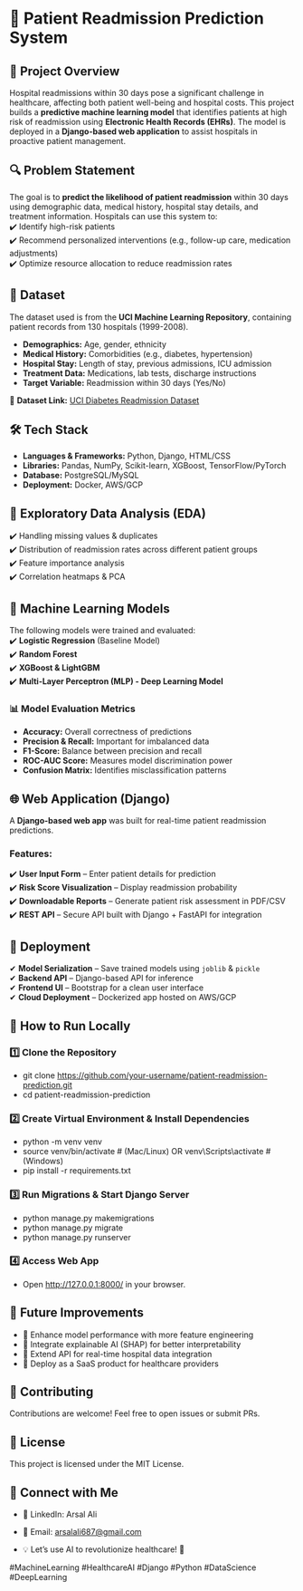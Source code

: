 # 🏥 Patient Readmission Prediction System

## 📌 Project Overview  
Hospital readmissions within 30 days pose a significant challenge in healthcare, affecting both patient well-being and hospital costs. This project builds a **predictive machine learning model** that identifies patients at high risk of readmission using **Electronic Health Records (EHRs)**. The model is deployed in a **Django-based web application** to assist hospitals in proactive patient management.  

## 🔍 Problem Statement  
The goal is to **predict the likelihood of patient readmission** within 30 days using demographic data, medical history, hospital stay details, and treatment information. Hospitals can use this system to:  
✔️ Identify high-risk patients  
✔️ Recommend personalized interventions (e.g., follow-up care, medication adjustments)  
✔️ Optimize resource allocation to reduce readmission rates  

## 📂 Dataset  
The dataset used is from the **UCI Machine Learning Repository**, containing patient records from 130 hospitals (1999-2008).  
- **Demographics:** Age, gender, ethnicity  
- **Medical History:** Comorbidities (e.g., diabetes, hypertension)  
- **Hospital Stay:** Length of stay, previous admissions, ICU admission  
- **Treatment Data:** Medications, lab tests, discharge instructions  
- **Target Variable:** Readmission within 30 days (Yes/No)  

📌 **Dataset Link:** [UCI Diabetes Readmission Dataset](https://archive.ics.uci.edu/ml/datasets/diabetes+130-US+hospitals+for+years+1999-2008)  

## 🛠 Tech Stack  
- **Languages & Frameworks:** Python, Django, HTML/CSS  
- **Libraries:** Pandas, NumPy, Scikit-learn, XGBoost, TensorFlow/PyTorch  
- **Database:** PostgreSQL/MySQL  
- **Deployment:** Docker, AWS/GCP  

## 🔎 Exploratory Data Analysis (EDA)  
✔️ Handling missing values & duplicates  
✔️ Distribution of readmission rates across different patient groups  
✔️ Feature importance analysis  
✔️ Correlation heatmaps & PCA  

## 🤖 Machine Learning Models  
The following models were trained and evaluated:  
✔️ **Logistic Regression** (Baseline Model)  
✔️ **Random Forest**  
✔️ **XGBoost & LightGBM**  
✔️ **Multi-Layer Perceptron (MLP) - Deep Learning Model**  

### 📊 Model Evaluation Metrics  
- **Accuracy:** Overall correctness of predictions  
- **Precision & Recall:** Important for imbalanced data  
- **F1-Score:** Balance between precision and recall  
- **ROC-AUC Score:** Measures model discrimination power  
- **Confusion Matrix:** Identifies misclassification patterns  

## 🌐 Web Application (Django)  
A **Django-based web app** was built for real-time patient readmission predictions.  

### Features:  
✔️ **User Input Form** – Enter patient details for prediction  
✔️ **Risk Score Visualization** – Display readmission probability  
✔️ **Downloadable Reports** – Generate patient risk assessment in PDF/CSV  
✔️ **REST API** – Secure API built with Django + FastAPI for integration  

## 🚀 Deployment  
✔ **Model Serialization** – Save trained models using `joblib` & `pickle`  
✔ **Backend API** – Django-based API for inference  
✔ **Frontend UI** – Bootstrap for a clean user interface  
✔ **Cloud Deployment** – Dockerized app hosted on AWS/GCP  

## 📌 How to Run Locally  
### 1️⃣ **Clone the Repository**  

- git clone https://github.com/your-username/patient-readmission-prediction.git
- cd patient-readmission-prediction

### 2️⃣ Create Virtual Environment & Install Dependencies

- python -m venv venv
- source venv/bin/activate  # (Mac/Linux) OR venv\Scripts\activate  # (Windows)
- pip install -r requirements.txt

### 3️⃣ Run Migrations & Start Django Server

- python manage.py makemigrations
- python manage.py migrate
- python manage.py runserver

### 4️⃣ Access Web App

- Open http://127.0.0.1:8000/ in your browser.

## 🎯 Future Improvements
- 🚀 Enhance model performance with more feature engineering
- 🚀 Integrate explainable AI (SHAP) for better interpretability
- 🚀 Extend API for real-time hospital data integration
- 🚀 Deploy as a SaaS product for healthcare providers

## 🤝 Contributing
Contributions are welcome! Feel free to open issues or submit PRs.

## 📜 License
This project is licensed under the MIT License.

## 🔗 Connect with Me
- 📩 LinkedIn: Arsal Ali
- 📧 Email: arsalali687@gmail.com

- 💡 Let’s use AI to revolutionize healthcare! 🚀

#MachineLearning #HealthcareAI #Django #Python #DataScience #DeepLearning
